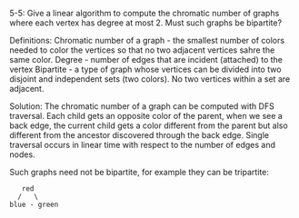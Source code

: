 5-5: Give a linear algorithm to compute the chromatic number of graphs where each vertex has degree at most 2. Must such graphs be bipartite? 

Definitions: 
Chromatic number of a graph - the smallest number of colors needed to color the vertices so that no two adjacent vertices sahre the same color. 
Degree - number of edges that are incident (attached) to the vertex
Bipartite - a type of graph whose vertices can be divided into two disjoint and independent sets (two colors). No two vertices within a set are adjacent.

Solution: 
The chromatic number of a graph can be computed with DFS traversal. Each child gets an opposite color of the parent, when we see a back edge, the current child gets a color different from the parent but also different from the ancestor discovered through the back edge. Single traversal occurs in linear time with respect to the number of edges and nodes. 

Such graphs need not be bipartite, for example they can be tripartite:

       red
      /   \
    blue - green
